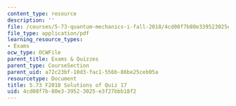 ```yaml
---
content_type: resource
description: ''
file: /courses/5-73-quantum-mechanics-i-fall-2018/4cd08f7b80e339523025e3f27bbb18f2_MIT5_73F18_quiz17_soln.pdf
file_type: application/pdf
learning_resource_types:
- Exams
ocw_type: OCWFile
parent_title: Exams & Quizzes
parent_type: CourseSection
parent_uid: a72c23bf-10d3-fac1-556b-86be25ceb05a
resourcetype: Document
title: 5.73 F2018 Solutions of Quiz 17
uid: 4cd08f7b-80e3-3952-3025-e3f27bbb18f2
---
```


